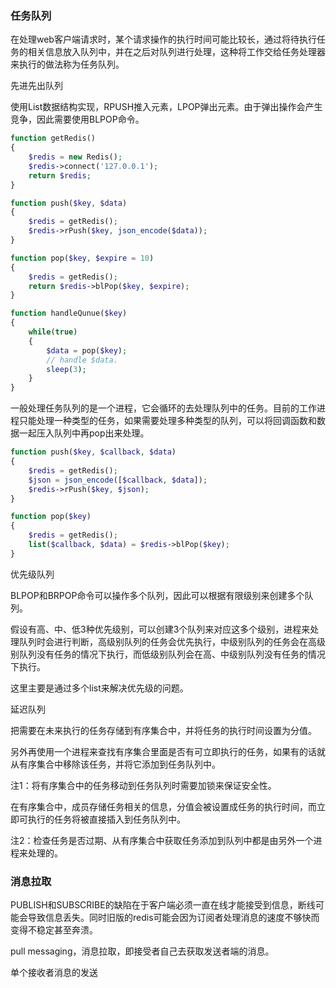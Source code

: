 ### 任务队列

在处理web客户端请求时，某个请求操作的执行时间可能比较长，通过将待执行任务的相关信息放入队列中，并在之后对队列进行处理，这种将工作交给任务处理器来执行的做法称为任务队列。



先进先出队列

使用List数据结构实现，RPUSH推入元素，LPOP弹出元素。由于弹出操作会产生竞争，因此需要使用BLPOP命令。

```php
function getRedis()
{
    $redis = new Redis();
    $redis->connect('127.0.0.1');
    return $redis;
}

function push($key, $data)
{
    $redis = getRedis();
    $redis->rPush($key, json_encode($data));
}

function pop($key, $expire = 10)
{
    $redis = getRedis();
    return $redis->blPop($key, $expire);
}

function handleQunue($key)
{
    while(true)
    {
        $data = pop($key);
        // handle $data.
        sleep(3);
    }
}
```

一般处理任务队列的是一个进程，它会循环的去处理队列中的任务。目前的工作进程只能处理一种类型的任务，如果需要处理多种类型的队列，可以将回调函数和数据一起压入队列中再pop出来处理。

```php
function push($key, $callback, $data)
{
    $redis = getRedis();
    $json = json_encode([$callback, $data]);
    $redis->rPush($key, $json);
}

function pop($key)
{
    $redis = getRedis();
    list($callback, $data) = $redis->blPop($key);
}
```





优先级队列

BLPOP和BRPOP命令可以操作多个队列，因此可以根据有限级别来创建多个队列。

假设有高、中、低3种优先级别，可以创建3个队列来对应这多个级别，进程来处理队列时会进行判断，高级别队列的任务会优先执行，中级别队列的任务会在高级别队列没有任务的情况下执行，而低级别队列会在高、中级别队列没有任务的情况下执行。

这里主要是通过多个list来解决优先级的问题。



延迟队列

把需要在未来执行的任务存储到有序集合中，并将任务的执行时间设置为分值。

另外再使用一个进程来查找有序集合里面是否有可立即执行的任务，如果有的话就从有序集合中移除该任务，并将它添加到任务队列中。

注1：将有序集合中的任务移动到任务队列时需要加锁来保证安全性。



在有序集合中，成员存储任务相关的信息，分值会被设置成任务的执行时间，而立即可执行的任务将被直接插入到任务队列中。

注2：检查任务是否过期、从有序集合中获取任务添加到队列中都是由另外一个进程来处理的。





### 消息拉取

PUBLISH和SUBSCRIBE的缺陷在于客户端必须一直在线才能接受到信息，断线可能会导致信息丢失。同时旧版的redis可能会因为订阅者处理消息的速度不够快而变得不稳定甚至奔溃。



pull messaging，消息拉取，即接受者自己去获取发送者端的消息。



单个接收者消息的发送

